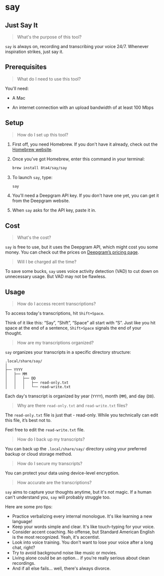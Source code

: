 # say

## Just Say It

> What's the purpose of this tool?

`say` is always on, recording and transcribing your voice 24/7. Whenever inspiration strikes, just say it.

## Prerequisites

> What do I need to use this tool?

You'll need:

- A Mac

- An internet connection with an upload bandwidth of at least 100 Mbps

## Setup

> How do I set up this tool?

1. First off, you need Homebrew. If you don't have it already, check out the [Homebrew website](https://brew.sh/).

1. Once you've got Homebrew, enter this command in your terminal:

   ```sh
   brew install 8ta4/say/say
   ```

1. To launch `say`, type:

   ```sh
   say
   ```

1. You'll need a Deepgram API key. If you don't have one yet, you can get it from the Deepgram website.

1. When `say` asks for the API key, paste it in.

## Cost

> What's the cost?

`say` is free to use, but it uses the Deepgram API, which might cost you some money. You can check out the prices on [Deepgram’s pricing page](https://deepgram.com/pricing).

> Will I be charged all the time?

To save some bucks, `say` uses voice activity detection (VAD) to cut down on unnecessary usage. But VAD may not be flawless.

## Usage

> How do I access recent transcriptions?

To access today's transcriptions, hit `Shift+Space`.

Think of it like this: “Say”, “Shift”, “Space” all start with “S”. Just like you hit space at the end of a sentence, `Shift+Space` signals the end of your thought.

> How are my transcriptions organized?

`say` organizes your transcripts in a specific directory structure:

```
.local/share/say/
│
├── YYYY
│   ├── MM
│   │   ├── DD
│   │   │   ├── read-only.txt
│   │   │   └── read-write.txt
```

Each day's transcript is organized by year (`YYYY`), month (`MM`), and day (`DD`).

> Why are there `read-only.txt` and `read-write.txt` files?

The `read-only.txt` file is just that - read-only. While you technically can edit this file, it’s best not to.

Feel free to edit the `read-write.txt` file.

> How do I back up my transcripts?

You can back up the `.local/share/say/` directory using your preferred backup or cloud storage method.

> How do I secure my transcripts?

You can protect your data using device-level encryption.

> How accurate are the transcriptions?

`say` aims to capture your thoughts anytime, but it's not magic. If a human can't understand you, `say` will probably struggle too.

Here are some pro tips:
- Practice verbalizing every internal monologue. It's like learning a new language!
- Keep your words simple and clear. It's like touch-typing for your voice.
- Consider accent coaching. No offense, but Standard American English is the most recognized. Yeah, it's accentist.
- Look into voice training. You don't want to lose your voice after a long chat, right?
- Try to avoid background noise like music or movies.
- Living alone could be an option... if you're really serious about clean recordings.
- And if all else fails... well, there's always divorce.
